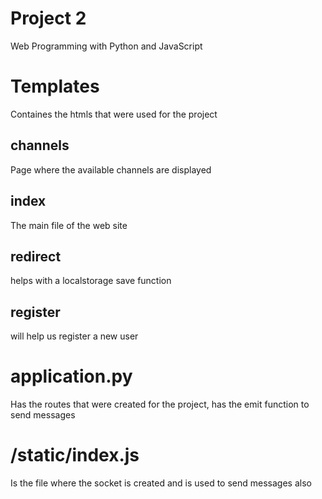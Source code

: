 # Project 2

Web Programming with Python and JavaScript

# Templates
Containes the htmls that were used for the project
## channels
Page where the available channels are displayed
## index
The main file of the web site
## redirect
helps with a localstorage save function
## register
will help us register a new user

# application.py
Has the routes that were created for the project, has the emit function to send messages
# /static/index.js
Is the file where the socket is created and is used to send messages also
